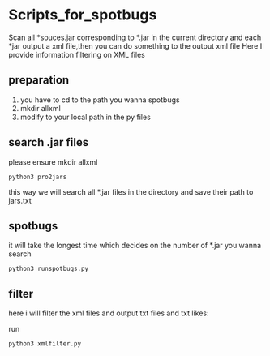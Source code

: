 # Scripts_for_spotbugs
Scan all *souces.jar corresponding to *.jar in the current directory
and each *jar output a xml file,then you can do something to the output xml file 
Here I provide information filtering on XML files 
## preparation 
1. you have to cd to the path you wanna spotbugs
2. mkdir allxml
3. modify to your local path in the py files

## search .jar files
please ensure mkdir allxml
```
python3 pro2jars
```
this way we will search all *.jar files in the directory and save their path to jars.txt
## spotbugs 
it will take the longest time which decides on the number of *.jar you wanna search
```
python3 runspotbugs.py
```
## filter
here i will filter the xml files and output txt files and txt likes:


run 
```
python3 xmlfilter.py
```
